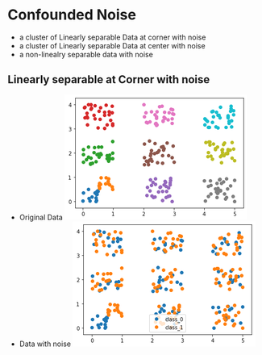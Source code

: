 # Confounded Noise
  - a cluster of Linearly separable Data at corner with noise 
  - a cluster of Linearly separable Data at center with noise
  - a non-linealry separable data with noise
## Linearly separable at Corner with noise 
  - Original Data
    ![](sep_data_cor.png)
  - Data with noise
    ![](spe_cor_noise.png)

